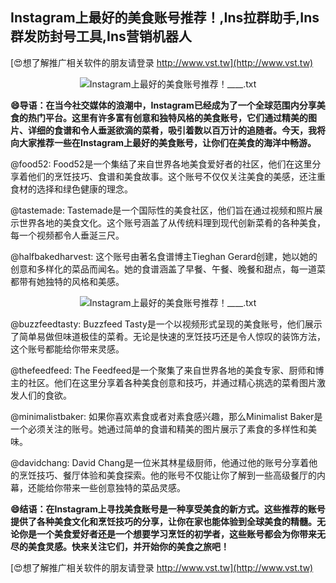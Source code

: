 ## **Instagram上最好的美食账号推荐！,Ins拉群助手,Ins群发防封号工具,Ins营销机器人**

[😍想了解推广相关软件的朋友请登录 http://www.vst.tw](http://www.vst.tw)

 <center><img src="https://vst.tw/MP4/tuiguang/png/3.png" alt="Instagram上最好的美食账号推荐！____.txt"></center>

**😄导语：在当今社交媒体的浪潮中，Instagram已经成为了一个全球范围内分享美食的热门平台。这里有许多富有创意和独特风格的美食账号，它们通过精美的图片、详细的食谱和令人垂涎欲滴的菜肴，吸引着数以百万计的追随者。今天，我将向大家推荐一些在Instagram上最好的美食账号，让你们在美食的海洋中畅游。**

@food52: Food52是一个集结了来自世界各地美食爱好者的社区，他们在这里分享着他们的烹饪技巧、食谱和美食故事。这个账号不仅仅关注美食的美感，还注重食材的选择和绿色健康的理念。

@tastemade: Tastemade是一个国际性的美食社区，他们旨在通过视频和照片展示世界各地的美食文化。这个账号涵盖了从传统料理到现代创新菜肴的各种美食，每一个视频都令人垂涎三尺。

@halfbakedharvest: 这个账号由著名食谱博主Tieghan Gerard创建，她以她的创意和多样化的菜品而闻名。她的食谱涵盖了早餐、午餐、晚餐和甜点，每一道菜都带有她独特的风格和美感。

 <center><img src="https://vst.tw/MP4/tuiguang/png/1.png" alt="Instagram上最好的美食账号推荐！____.txt"></center>

@buzzfeedtasty: Buzzfeed Tasty是一个以视频形式呈现的美食账号，他们展示了简单易做但味道极佳的菜肴。无论是快速的烹饪技巧还是令人惊叹的装饰方法，这个账号都能给你带来灵感。

@thefeedfeed: The Feedfeed是一个聚集了来自世界各地的美食专家、厨师和博主的社区。他们在这里分享着各种美食创意和技巧，并通过精心挑选的菜肴图片激发人们的食欲。

@minimalistbaker: 如果你喜欢素食或者对素食感兴趣，那么Minimalist Baker是一个必须关注的账号。她通过简单的食谱和精美的图片展示了素食的多样性和美味。

@davidchang: David Chang是一位米其林星级厨师，他通过他的账号分享着他的烹饪技巧、餐厅体验和美食探索。他的账号不仅能让你了解到一些高级餐厅的内幕，还能给你带来一些创意独特的菜品灵感。

**😄结语：在Instagram上寻找美食账号是一种享受美食的新方式。这些推荐的账号提供了各种美食文化和烹饪技巧的分享，让你在家也能体验到全球美食的精髓。无论你是一个美食爱好者还是一个想要学习烹饪的初学者，这些账号都会为你带来无尽的美食灵感。快来关注它们，并开始你的美食之旅吧！**

[😍想了解推广相关软件的朋友请登录 http://www.vst.tw](http://www.vst.tw)



